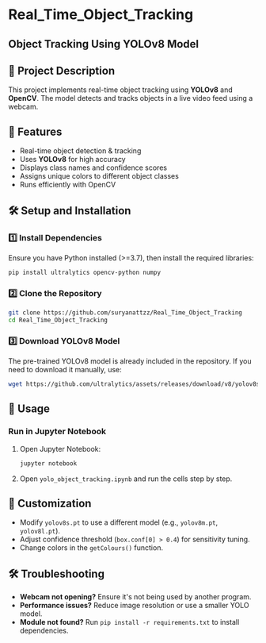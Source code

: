 # Real_Time_Object_Tracking

## Object Tracking Using YOLOv8 Model


## 📌 Project Description
This project implements real-time object tracking using **YOLOv8** and **OpenCV**. The model detects and tracks objects in a live video feed using a webcam.

## 🚀 Features
- Real-time object detection & tracking
- Uses **YOLOv8** for high accuracy
- Displays class names and confidence scores
- Assigns unique colors to different object classes
- Runs efficiently with OpenCV

## 🛠️ Setup and Installation
### **1️⃣ Install Dependencies**
Ensure you have Python installed (>=3.7), then install the required libraries:

```bash
pip install ultralytics opencv-python numpy
```

### **2️⃣ Clone the Repository**
```bash
git clone https://github.com/suryanattzz/Real_Time_Object_Tracking
cd Real_Time_Object_Tracking
```

### **3️⃣ Download YOLOv8 Model**
The pre-trained YOLOv8 model is already included in the repository. If you need to download it manually, use:
```bash
wget https://github.com/ultralytics/assets/releases/download/v8/yolov8s.pt
```

## 🎯 Usage

### **Run in Jupyter Notebook**
1. Open Jupyter Notebook:
   ```bash
   jupyter notebook
   ```
2. Open `yolo_object_tracking.ipynb` and run the cells step by step.


## 📌 Customization
- Modify `yolov8s.pt` to use a different model (e.g., `yolov8m.pt`, `yolov8l.pt`).
- Adjust confidence threshold (`box.conf[0] > 0.4`) for sensitivity tuning.
- Change colors in the `getColours()` function.

## 🛠️ Troubleshooting
- **Webcam not opening?** Ensure it's not being used by another program.
- **Performance issues?** Reduce image resolution or use a smaller YOLO model.
- **Module not found?** Run `pip install -r requirements.txt` to install dependencies.

